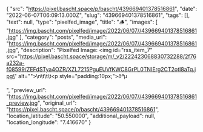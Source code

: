 {
  "src": "https://pixel.bascht.space/p/bascht/439669401378516861",
  "date": "2022-06-07T06:09:13.000Z",
  "slug": "439669401378516861",
  "tags": [],
  "text": null,
  "type": "pixelfed_image",
  "title": "🪵",
  "images": [
    "https://img.bascht.com/pixelfed/image/2022/06/07//439669401378516861.jpg"
  ],
  "category": "posts",
  "media_url": "https://img.bascht.com/pixelfed/image/2022/06/07//439669401378516861.jpg",
  "description": "Pixelfed Image: <img id=\"rss_item_7\" src=\"https://pixel.bascht.space/storage/m/_v2/222423068830732288/2f76a232a-f08599/ZEFdSTya4OZR/XZL7215PguEUVfKWC8GrPL0TNIErg2CT2otI8aTq.jpg\" alt=\"\">\n\t\t\t<p style=\"padding:10px;\">ðªµ</p>",
  "preview_url": "https://img.bascht.com/pixelfed/image/2022/06/07//439669401378516861_preview.jpg",
  "original_url": "https://pixel.bascht.space/p/bascht/439669401378516861",
  "location_latitude": "50.550000",
  "additional_payload": null,
  "location_longitude": "7.416670"
}